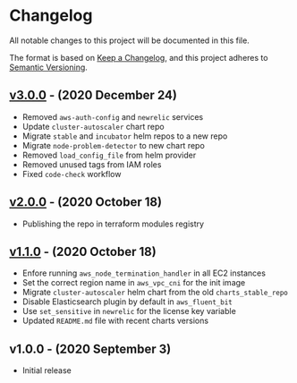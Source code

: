 # Changelog

All notable changes to this project will be documented in this file.

The format is based on [Keep a Changelog](https://keepachangelog.com/en/1.0.0/),
and this project adheres to [Semantic Versioning](https://semver.org/spec/v2.0.0.html).

## [v3.0.0](https://github.com/ahmad-hamade/terraform-eks-config/compare/v2.0.0...v3.0.0) - (2020 December 24)

* Removed `aws-auth-config` and `newrelic` services
* Update `cluster-autoscaler` chart repo
* Migrate `stable` and `incubator` helm repos to a new repo
* Migrate `node-problem-detector` to new chart repo
* Removed `load_config_file` from helm provider
* Removed unused tags from IAM roles
* Fixed `code-check` workflow

## [v2.0.0](https://github.com/ahmad-hamade/terraform-eks-config/compare/v1.1.0...v2.0.0) - (2020 October 18)

* Publishing the repo in terraform modules registry

## [v1.1.0](https://github.com/ahmad-hamade/terraform-eks-config/compare/v1.0.0...v1.1.0) - (2020 October 18)

* Enfore running `aws_node_termination_handler` in all EC2 instances
* Set the correct region name in `aws_vpc_cni` for the init image
* Migrate `cluster-autoscaler` helm chart from the old `charts_stable_repo`
* Disable Elasticsearch plugin by default in `aws_fluent_bit`
* Use `set_sensitive` in `newrelic` for the license key variable
* Updated `README.md` file with recent charts versions

## v1.0.0 - (2020 September 3)

* Initial release
